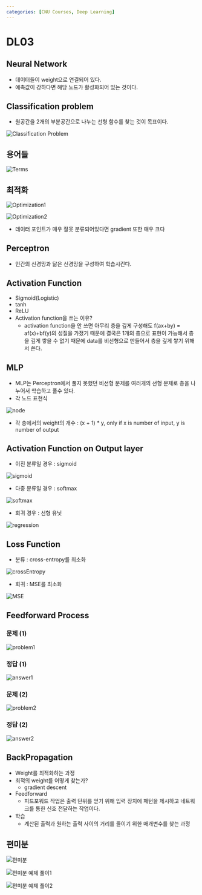 ```yaml
---
categories: [CNU Courses, Deep Learning]
---
```


# DL03

## Neural Network

- 데이터들이 weight으로 연결되어 있다.
- 예측값이 강하다면 해당 노드가 활성화되어 있는 것이다.

## Classification problem

- 원공간을 2개의 부분공간으로 나누는 선형 함수를 찾는 것이 목표이다.

![Classification Problem](/assets/images/2023/03/23/img.png)

## 용어들

![Terms](/assets/images/2023/03/23/img_1.png)

## 최적화

![Optimization1](/assets/images/2023/03/23/img_2.png)

![Optimization2](/assets/images/2023/03/23/img_3.png)

- 데이터 포인트가 매우 잘못 분류되어있다면 gradient 또한 매우 크다

## Perceptron

- 인간의 신경망과 닮은 신경망을 구성하여 학습시킨다.

## Activation Function

- Sigmoid(Logistic)
- tanh
- ReLU
- Activation function을 쓰는 이유?
  - activation function을 안 쓰면 아무리 층을 깊게 구성해도 f(ax+by) = af(x)+bf(y)의 성질을 가졌기 때문에 결국은 1개의 층으로 표현이 가능해서 층을 깊게 쌓을 수 없기 때문에 data를 비선형으로 만들어서 층을 깊게 쌓기 위해서 쓴다.

## MLP

- MLP는 Perceptron에서 풀지 못했던 비선형 문제를 여러개의 선형 문제로 층을 나누어서 학습하고 풀수 있다.
- 각 노드 표현식

![node](/assets/images/2023/03/23/img_4.png)

- 각 층에서의 weight의 개수 : (x + 1) * y, only if x is number of input, y is number of output

## Activation Function on Output layer

- 이진 분류일 경우 : sigmoid

![sigmoid](/assets/images/2023/03/23/img_5.png)


- 다중 분류일 경우 : softmax

![softmax](/assets/images/2023/03/23/img_6.png)

- 회귀 경우 : 선형 유닛

![regression](/assets/images/2023/03/23/img_7.png)

## Loss Function

- 분류 : cross-entropy를 최소화

![crossEntropy](/assets/images/2023/03/23/img_8.png)

- 회귀 : MSE를 최소화

![MSE](/assets/images/2023/03/23/img_9.png)

## Feedforward Process

### 문제 (1)

![problem1](/assets/images/2023/03/23/img_10.png)

### 정답 (1)

![answer1](/assets/images/2023/03/23/img_15.png)

### 문제 (2)

![problem2](/assets/images/2023/03/23/img_11.png)

### 정답 (2)

![answer2](/assets/images/2023/03/23/img_16.png)


## BackPropagation

- Weight를 최적화하는 과정
- 최적의 weight를 어떻게 찾는가?
  - gradient descent
- Feedforward
  - 피드포워드 작업은 출력 단위를 얻기 위해 입력 장치에 패턴을 제시하고 네트워크를 통한 신호 전달하는 작업이다.
- 학습
  - 계산된 출력과 원하는 출력 사이의 거리를 줄이기 위한 매개변수를 찾는 과정

## 편미분

![편미분](/assets/images/2023/03/23/img_12.png)

![편미분 예제 풀이1](/assets/images/2023/03/23/img_13.png)

![편미분 예제 풀이2](/assets/images/2023/03/23/img_14.png)
